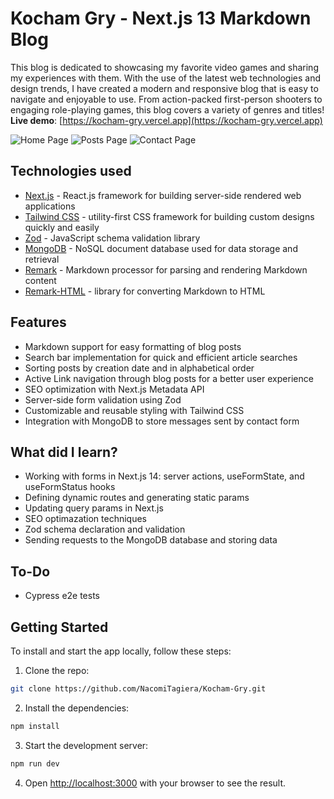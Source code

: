 # Kocham Gry - Next.js 13 Markdown Blog

This blog is dedicated to showcasing my favorite video games and sharing my experiences with them. With the use of the latest web technologies and design trends, I have created a modern and responsive blog that is easy to navigate and enjoyable to use. From action-packed first-person shooters to engaging role-playing games, this blog covers a variety of genres and titles!
**Live demo**: [https://kocham-gry.vercel.app](https://kocham-gry.vercel.app)

![Home Page](https://github.com/NacomiTagiera/Nextjs-md-blog/assets/106376178/508db29f-6e5a-4cef-a87c-a87f5d8f4feb)
![Posts Page](https://github.com/NacomiTagiera/Nextjs-md-blog/assets/106376178/668138dc-9ce5-42b0-b061-64c68342e8af)
![Contact Page](https://github.com/NacomiTagiera/Nextjs-md-blog/assets/106376178/599a399a-a40d-4e03-b0f1-8defeff0f5ad)

## Technologies used

- [Next.js](https://nextjs.org/docs) - React.js framework for building server-side rendered web applications
- [Tailwind CSS](https://tailwindcss.com/) - utility-first CSS framework for building custom designs quickly and easily
- [Zod](https://zod.dev/) - JavaScript schema validation library
- [MongoDB](https://www.mongodb.com/docs/) - NoSQL document database used for data storage and retrieval
- [Remark](https://remark.js.org/) - Markdown processor for parsing and rendering Markdown content
- [Remark-HTML](https://github.com/remarkjs/remark-html) - library for converting Markdown to HTML

## Features

- Markdown support for easy formatting of blog posts
- Search bar implementation for quick and efficient article searches
- Sorting posts by creation date and in alphabetical order
- Active Link navigation through blog posts for a better user experience
- SEO optimization with Next.js Metadata API
- Server-side form validation using Zod
- Customizable and reusable styling with Tailwind CSS
- Integration with MongoDB to store messages sent by contact form

## What did I learn?

- Working with forms in Next.js 14: server actions, useFormState, and useFormStatus hooks
- Defining dynamic routes and generating static params
- Updating query params in Next.js
- SEO optimazation techniques
- Zod schema declaration and validation
- Sending requests to the MongoDB database and storing data

## To-Do

- Cypress e2e tests

## Getting Started

To install and start the app locally, follow these steps:

1. Clone the repo:

```bash
git clone https://github.com/NacomiTagiera/Kocham-Gry.git
```

2. Install the dependencies:

```bash
npm install
```

3. Start the development server:

```bash
npm run dev
```

4. Open [http://localhost:3000](http://localhost:3000) with your browser to see the result.
